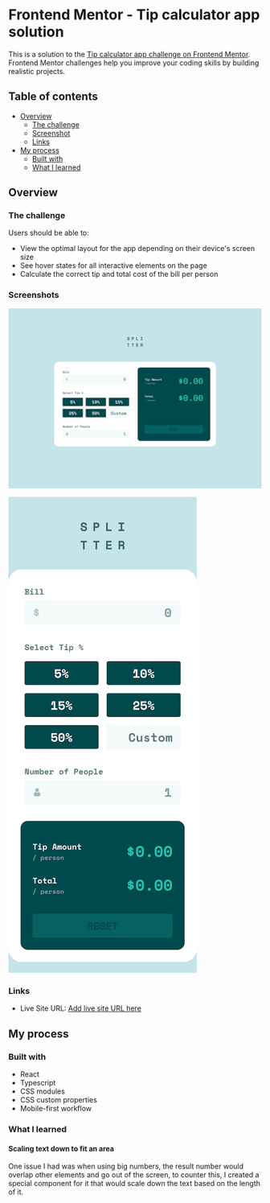 # Frontend Mentor - Tip calculator app solution

This is a solution to the [Tip calculator app challenge on Frontend Mentor](https://www.frontendmentor.io/challenges/tip-calculator-app-ugJNGbJUX). Frontend Mentor challenges help you improve your coding skills by building realistic projects.

## Table of contents

- [Overview](#overview)
  - [The challenge](#the-challenge)
  - [Screenshot](#screenshot)
  - [Links](#links)
- [My process](#my-process)
  - [Built with](#built-with)
  - [What I learned](#what-i-learned)

## Overview

### The challenge

Users should be able to:

- View the optimal layout for the app depending on their device's screen size
- See hover states for all interactive elements on the page
- Calculate the correct tip and total cost of the bill per person

### Screenshots

![](./screenshot-desktop.png)

![](./screenshot-phone.png)

### Links

- Live Site URL: [Add live site URL here](https://your-live-site-url.com)

## My process

### Built with

- React
- Typescript
- CSS modules
- CSS custom properties
- Mobile-first workflow

### What I learned

#### Scaling text down to fit an area

One issue I had was when using big numbers, the result number would overlap other elements and go out of the screen, to counter this, I created a special component for it that would scale down the text based on the length of it.

